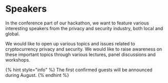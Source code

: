 # Speakers

In the conference part of our hackathon, we want to feature various interesting speakers from the privacy and security industry, both local and global.

We would like to open up various topics and issues related to cryptocurrency privacy and security. We would like to raise awareness on these important topics through various lectures, panel discussions and workshops.

{% hint style="info" %}
The first confirmed guests will be announced during August.
{% endhint %}
